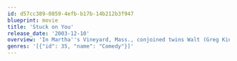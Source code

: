 ```yaml
---
id: d57cc389-0859-4efb-b17b-14b212b3f947
blueprint: movie
title: 'Stuck on You'
release_date: '2003-12-10'
overview: 'In Martha''s Vineyard, Mass., conjoined twins Walt (Greg Kinnear) and Bob Tenor (Matt Damon) make the best of their handicap by being the fastest grill cooks in town. While outgoing Walt hopes to one day become a famous actor, shy Bob prefers to stay out of the spotlight. When a fading Hollywood actress, Cher (Cher), decides to get her show "Honey and the Beaze" cancelled, she hires Walt -- and his brotherly appendage -- as her costars. But their addition surprisingly achieves the opposite.'
genres: '[{"id": 35, "name": "Comedy"}]'
---
```

